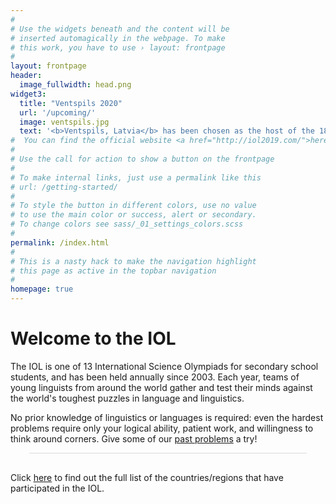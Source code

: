 ```yaml
---
#
# Use the widgets beneath and the content will be
# inserted automagically in the webpage. To make
# this work, you have to use › layout: frontpage
#
layout: frontpage
header:
  image_fullwidth: head.png
widget3:
  title: "Ventspils 2020"
  url: '/upcoming/'
  image: ventspils.jpg
  text: '<b>Ventspils, Latvia</b> has been chosen as the host of the 18th International Linguistics Olympiad on July 20 - 24, 2020.'
#  You can find the official website <a href="http://iol2019.com/">here</a>.
#
# Use the call for action to show a button on the frontpage
#
# To make internal links, just use a permalink like this
# url: /getting-started/
#
# To style the button in different colors, use no value
# to use the main color or success, alert or secondary.
# To change colors see sass/_01_settings_colors.scss
#
permalink: /index.html
#
# This is a nasty hack to make the navigation highlight
# this page as active in the topbar navigation
#
homepage: true
---
```

# Welcome to the IOL

The IOL is one of 13 International Science Olympiads for secondary school students, and has been held annually since 2003. Each year, teams of young linguists from around the world gather and test their minds against the world's toughest puzzles in language and linguistics.

No prior knowledge of linguistics or languages is required: even the hardest problems require only your logical ability, patient work, and willingness to think around corners. Give some of our [past problems](/problems/by_year/) a try!

<div class="infogram-embed" data-id="0f77507f-a368-444a-b809-5306c3cdf1cd" data-type="interactive" data-title="Untitled infographic"></div><script>!function(e,t,s,i){var n="InfogramEmbeds",o=e.getElementsByTagName("script")[0],d=/^http:/.test(e.location)?"http:":"https:";if(/^\/{2}/.test(i)&&(i=d+i),window[n]&&window[n].initialized)window[n].process&&window[n].process();else if(!e.getElementById(s)){var r=e.createElement("script");r.async=1,r.id=s,r.src=i,o.parentNode.insertBefore(r,o)}}(document,0,"infogram-async","https://e.infogram.com/js/dist/embed-loader-min.js");</script><div style="padding:8px 0;font-family:Arial!important;font-size:13px!important;line-height:15px!important;text-align:center;border-top:1px solid #dadada;margin:0 30px"><!-- <a href="https://infogram.com/0f77507f-a368-444a-b809-5306c3cdf1cd" style="color:#989898!important;text-decoration:none!important;" target="_blank"></a><br><a href="https://infogram.com" style="color:#989898!important;text-decoration:none!important;" target="_blank" rel="nofollow">Infogram</a>-->
</div>

Click [here](/results/by_country/) to find out the full list of the countries/regions that have participated in the IOL.
